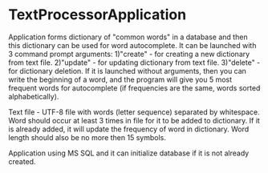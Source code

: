 # TextProcessorApplication
Application forms dictionary of "common words" in a database and then this dictionary can be used for word autocomplete. 
It can be launched with 3 command prompt arguments: 
1)"create" - for creating a new dictionary from text file.
2)"update" - for updating dictionary from text file.
3)"delete" - for dictionary deletion.
If it is launched without arguments, then you can write the beginning of a word, and the program will give you 5 most frequent words for autocomplete (if frequencies  are the same, words sorted alphabetically).

Text file - UTF-8 file with words (letter sequence) separated by whitespace. Word should occur at least 3 times in file for it to be added to dictionary. If it is already added, it will update the frequency of word in dictionary. Word length should also be no more then 15 symbols.

Application using MS SQL and it can initialize database if it is not already created.
